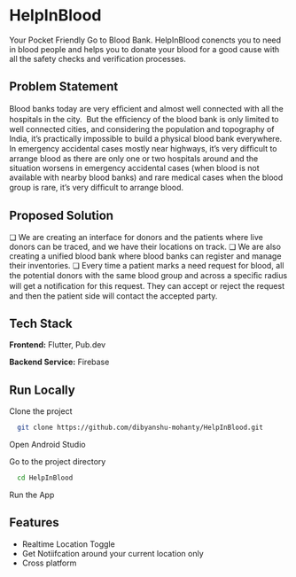 
# HelpInBlood

Your Pocket Friendly Go to Blood Bank. HelpInBlood conencts you to 
need in blood people and helps you to donate your blood for a good cause with all the 
safety checks and verification processes.


## Problem Statement

Blood banks today are very efﬁcient and almost well connected with all the hospitals in the city.  But the efﬁciency of the blood bank is only limited to well connected cities, and considering the population and topography of India, it’s practically impossible to build a physical blood bank everywhere. In emergency accidental cases mostly near highways, it’s very difﬁcult to arrange blood as there are only one or two hospitals around and the situation worsens in emergency accidental cases (when blood is not available with nearby blood banks) and rare medical cases when the blood group is rare, it’s very difﬁcult to arrange blood.


## Proposed Solution
❏ We are creating an interface for donors and the patients where live donors can be traced, and we have their locations on track.
❏ We are also creating a unified blood bank where blood banks can register and manage their inventories.
❏ Every time a patient marks a need request for blood, all the potential donors with the same blood group and across a speciﬁc radius will get a notiﬁcation for this request. They can accept or reject the request and then the patient side will contact the accepted party.


## Tech Stack

**Frontend:** Flutter, Pub.dev

**Backend Service:** Firebase


## Run Locally

Clone the project

```bash
  git clone https://github.com/dibyanshu-mohanty/HelpInBlood.git
```

Open Android Studio

Go to the project directory

```bash
  cd HelpInBlood
```

Run the App



## Features

- Realtime Location Toggle
- Get Notiifcation around your current location only
- Cross platform

